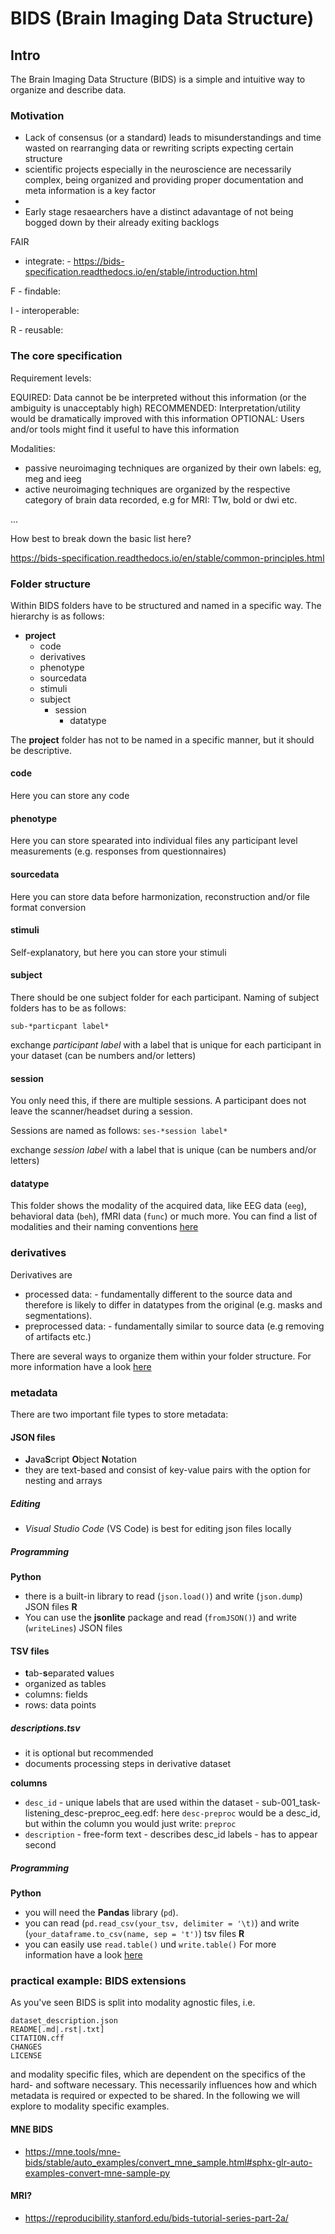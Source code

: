 # BIDS (Brain Imaging Data Structure)

## Intro

The Brain Imaging Data Structure (BIDS) is a simple and intuitive way to organize and describe data.

###  Motivation

- Lack of consensus (or a standard) leads to misunderstandings and time wasted on rearranging data or rewriting scripts expecting certain structure
- scientific projects especially in the neuroscience are necessarily complex, being organized and providing proper documentation and meta information is a key factor
- 
- Early stage resaearchers have a distinct adavantage of not being bogged down by their already exiting backlogs






FAIR

- integrate: - https://bids-specification.readthedocs.io/en/stable/introduction.html

F - findable:

I - interoperable:

R - reusable:

### The core specification


Requirement levels:

EQUIRED: Data cannot be be interpreted without this information (or the ambiguity is unacceptably high)
RECOMMENDED: Interpretation/utility would be dramatically improved with this information
OPTIONAL: Users and/or tools might find it useful to have this information


Modalities:
- passive neuroimaging techniques are organized by their own labels: eg, meg and ieeg
- active neuroimaging techniques are organized by the respective category of brain data recorded, e.g for MRI: T1w, bold or dwi etc.


... 

How best to break down the basic list here?

https://bids-specification.readthedocs.io/en/stable/common-principles.html



### Folder structure
Within BIDS folders have to be structured and named in a specific way. The hierarchy is as follows:

- **project**
    - code
    - derivatives
    - phenotype
    - sourcedata
    - stimuli
    - subject
        - session
            - datatype

The **project** folder has not to be named in a specific manner, but it should be descriptive.
#### code
Here you can store any code
#### phenotype
Here you can store spearated into individual files any participant level measurements (e.g. responses from questionnaires)
#### sourcedata
Here you can store data before harmonization, reconstruction and/or file format conversion
#### stimuli
Self-explanatory, but here you can store your stimuli
#### subject
There should be one subject folder for each participant. Naming of subject folders has to be as follows:

`sub-*particpant label*`

exchange *participant label* with a label that is unique for each participant in your dataset (can be numbers and/or letters)
#### session
You only need this, if there are multiple sessions. A participant does not leave the scanner/headset during a session.

Sessions are named as follows:
`ses-*session label*`

exchange *session label* with a label that is unique (can be numbers and/or letters)
#### datatype 
This folder shows the modality of the acquired data, like EEG data (`eeg`), behavioral data (`beh`), fMRI data (`func`) or much more. You can find a list of modalities and their naming conventions [here](https://bids-website.readthedocs.io/en/latest/getting_started/folders_and_files/folders.html)
### derivatives
Derivatives are 

- processed data:
      - fundamentally different to the source data and therefore is likely to differ in datatypes from the original (e.g. masks and segmentations).
- preprocessed data:
      - fundamentally similar to source data (e.g removing of artifacts etc.)

There are several ways to organize them within your folder structure. For more information have a look [here](https://bids-website.readthedocs.io/en/latest/getting_started/folders_and_files/derivatives.html)
### metadata
There are two important file types to store metadata:
#### JSON files
- **J**ava**S**cript **O**bject **N**otation
- they are text-based and consist of key-value pairs with the option for nesting and arrays
##### Editing
- *Visual Studio Code* (VS Code) is best for editing json files locally
##### Programming
**Python**
- there is a built-in library to read (`json.load()`) and write (`json.dump`) JSON files
**R**
- You can use the **jsonlite** package and read (`fromJSON()`) and write (`writeLines`) JSON files
#### TSV files
- **t**ab-**s**eparated **v**alues
- organized as tables
- columns: fields
- rows: data points
##### descriptions.tsv
- it is optional but recommended
- documents processing steps in derivative dataset

**columns**
- `desc_id`
      - unique labels that are used within the dataset
      - sub-001_task-listening_desc-preproc_eeg.edf: here `desc-preproc` would be a desc_id, but within the column you would just write: `preproc`
- `description`
      - free-form text
      - describes desc_id labels
      - has to appear second
    
##### Programming
**Python**
- you will need the **Pandas** library (`pd`).
- you can read (`pd.read_csv(your_tsv, delimiter = '\t)`) and write (`your_dataframe.to_csv(name, sep = 't')`) tsv files
**R**
- you can easily use `read.table()` und `write.table()`
For more information have a look [here](https://bids-website.readthedocs.io/en/latest/getting_started/folders_and_files/metadata.html)

### practical example: BIDS extensions

As you've seen BIDS is split into modality agnostic files, i.e.


    dataset_description.json
    README[.md|.rst|.txt]
    CITATION.cff
    CHANGES
    LICENSE

and modality specific files, which are dependent on the specifics of the hard- and software necessary. This necessarily influences how and which metadata is required or expected to be shared. In the following we will explore to modality specific examples.


#### MNE BIDS

- https://mne.tools/mne-bids/stable/auto_examples/convert_mne_sample.html#sphx-glr-auto-examples-convert-mne-sample-py



#### MRI?

- https://reproducibility.stanford.edu/bids-tutorial-series-part-2a/
